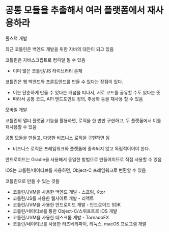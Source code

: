 # 공통 모듈을 추출해서 여러 플랫폼에서 재사용하라

풀스택 개발

최근 코틀린은 백엔드 개발을 위한 자바의 대안이 되고 있음

코틀린은 자바스크립트로 컴파일 될 수 있음

* 이미 많은 코틀린/JS 라이브러리 존재

코틀린은 웹 백엔드와 프론트엔드를 만들 수 있다는 장점이 있다.

* 이는 단순하게 만들 수 있다는 개념을 떠나서, 서로 코드를 공유할 수도 있다는 뜻
* 따라서 공통 코드, API 엔드포인트 정의, 추상화 등을 재사용 할 수 있음

모바일 개발

코틀린의 멀티 플랫폼 기능을 활용하면, 로직을 한 번만 구현하고, 두 플랫폼에서 이를 재사용할 수 있음

공통 모듈을 만들고, 다양한 비즈니스 로직을 구현하면 됨

* 비즈니스 로직은 프레임워크와 플랫폼에 종속되지 않고 독립적이어야 한다.

안드로이드는 Gradle을 사용해서 동일한 방법으로 만들어지므로 직접 사용할 수 있음

iOS는 코틀린/네이티브를 사용하면,  Object-C 프레임워크로 변환할 수 있음

코틀린으로 만들 수 있는 것들

* 코틀린/JVM을 사용한 백엔드 개발 - 스프링, Ktor
* 코틀린/JS를 사용한 웹사이트 개발 - 리액트
* 코틀린/JVM을 사용한 안드로이드 개발 - 안드로이드 SDK
* 코틀린/네이티브를 통한 Object-C/스위프트로 iOS 개발
* 코틀린/JVM을 사용한 데스크톱 개발 - TornadoFX
* 코틀린/네이티브를 사용한 라즈베리파이, 리눅스, macOS 프로그램 개발
